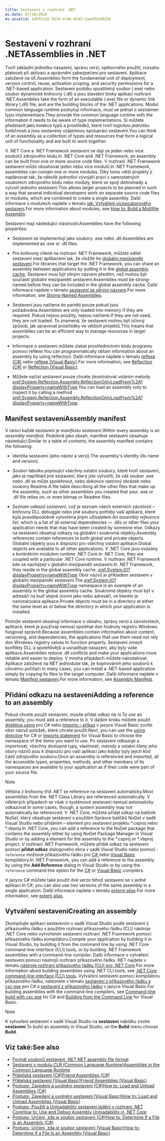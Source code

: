 ```yaml
---
title: Sestavení v rozhraní .NET
ms.date: 07/10/2018
ms.assetid: 149f5ca5-5b34-4746-9542-1ae43b2d0256
---
```

# <a name="assemblies-in-net"></a><span data-ttu-id="487ae-102">Sestavení v rozhraní .NET</span><span class="sxs-lookup"><span data-stu-id="487ae-102">Assemblies in .NET</span></span>

<span data-ttu-id="487ae-103">Tvoří základní jednotku nasazení, správu verzí, opětovného použití, rozsahu platnosti při aktivaci a oprávnění zabezpečení pro sestavení. Aplikace založené na síť.</span><span class="sxs-lookup"><span data-stu-id="487ae-103">Assemblies form the fundamental unit of deployment, version control, reuse, activation scoping, and security permissions for a .NET-based application.</span></span> <span data-ttu-id="487ae-104">Sestavení podobu spustitelný soubor (.exe) nebo soubor dynamické knihovny (.dll) a jsou stavební bloky aplikací rozhraní .NET.</span><span class="sxs-lookup"><span data-stu-id="487ae-104">Assemblies take the form of an executable (.exe) file or dynamic link library (.dll) file, and are the building blocks of the .NET applications.</span></span> <span data-ttu-id="487ae-105">Modul common language runtime poskytují informace, musí se jednat o seznámen typu implementace.</span><span class="sxs-lookup"><span data-stu-id="487ae-105">They provide the common language runtime with the information it needs to be aware of type implementations.</span></span> <span data-ttu-id="487ae-106">Si můžete představit jako kolekce typů a prostředků, které tvoří logickou jednotku funkčnosti a jsou sestaveny vzájemnou spolupráci sestavení.</span><span class="sxs-lookup"><span data-stu-id="487ae-106">You can think of an assembly as a collection of types and resources that form a logical unit of functionality and are built to work together.</span></span>  
  
 <span data-ttu-id="487ae-107">V .NET Core a .NET Framework sestavení se dají ze jeden nebo více souborů zdrojového kódu.</span><span class="sxs-lookup"><span data-stu-id="487ae-107">In .NET Core and .NET Framework, an assembly can be built from one or more source code files.</span></span> <span data-ttu-id="487ae-108">V rozhraní .NET Framework sestavení může obsahovat jeden nebo více modulů.</span><span class="sxs-lookup"><span data-stu-id="487ae-108">In .NET Framework, assemblies can contain one or more modules.</span></span> <span data-ttu-id="487ae-109">Díky tomu větší projekty ji naplánovat tak, že několik jednotliví vývojáři práci v samostatných souborech zdrojového kódu nebo moduly, které se spojí dohromady a vytvoří jednoho sestavení.</span><span class="sxs-lookup"><span data-stu-id="487ae-109">This allows larger projects to be planned in such a way that several individual developers work on separate source code files or modules, which are combined to create a single assembly.</span></span> <span data-ttu-id="487ae-110">Další informace o modulech najdete v tématu [jak: Vytváření vícesouborového sestavení](../../framework/app-domains/how-to-build-a-multifile-assembly.md).</span><span class="sxs-lookup"><span data-stu-id="487ae-110">For more information about modules, see [How to: Build a Multifile Assembly](../../framework/app-domains/how-to-build-a-multifile-assembly.md).</span></span>
  
 <span data-ttu-id="487ae-111">Sestavení mají následující vlastnosti:</span><span class="sxs-lookup"><span data-stu-id="487ae-111">Assemblies have the following properties:</span></span>  
  
-   <span data-ttu-id="487ae-112">Sestavení se implementují jako soubory .exe nebo .dll.</span><span class="sxs-lookup"><span data-stu-id="487ae-112">Assemblies are implemented as .exe or .dll files.</span></span>  
  
-   <span data-ttu-id="487ae-113">Pro knihovny cílené na rozhraní .NET Framework, můžete sdílet sestavení mezi aplikacemi tak, že vložíte ho [globální mezipaměti sestavení](../../framework/app-domains/gac.md).</span><span class="sxs-lookup"><span data-stu-id="487ae-113">For libraries that target the .NET Framework, you can share an assembly between applications by putting it in the [global assembly cache](../../framework/app-domains/gac.md).</span></span> <span data-ttu-id="487ae-114">Sestavení musí být silným názvem předtím, než mohou být součástí globální mezipaměti sestavení.</span><span class="sxs-lookup"><span data-stu-id="487ae-114">Assemblies must be strong-named before they can be included in the global assembly cache.</span></span> <span data-ttu-id="487ae-115">Další informace najdete v tématu [sestavení se silným názvem](../../framework/app-domains/strong-named-assemblies.md).</span><span class="sxs-lookup"><span data-stu-id="487ae-115">For more information, see [Strong-Named Assemblies](../../framework/app-domains/strong-named-assemblies.md).</span></span>  
  
-   <span data-ttu-id="487ae-116">Sestavení jsou načtena do paměti pouze pokud jsou požadována.</span><span class="sxs-lookup"><span data-stu-id="487ae-116">Assemblies are only loaded into memory if they are required.</span></span> <span data-ttu-id="487ae-117">Pokud nejsou použity, nejsou načtené.</span><span class="sxs-lookup"><span data-stu-id="487ae-117">If they are not used, they are not loaded.</span></span> <span data-ttu-id="487ae-118">To znamená, že sestavení mohou být účinný způsob, jak spravovat prostředky ve větších projektů.</span><span class="sxs-lookup"><span data-stu-id="487ae-118">This means that assemblies can be an efficient way to manage resources in larger projects.</span></span>  
  
-   <span data-ttu-id="487ae-119">Informace o sestavení můžete získat prostřednictvím kódu programu pomocí reflexe.</span><span class="sxs-lookup"><span data-stu-id="487ae-119">You can programmatically obtain information about an assembly by using reflection.</span></span> <span data-ttu-id="487ae-120">Další informace najdete v tématu [reflexe (C#)](../../csharp/programming-guide/concepts/reflection.md) nebo [reflexe (Visual Basic)](../../visual-basic/programming-guide/concepts/reflection.md).</span><span class="sxs-lookup"><span data-stu-id="487ae-120">For more information, see [Reflection (C#)](../../csharp/programming-guide/concepts/reflection.md) or [Reflection (Visual Basic)](../../visual-basic/programming-guide/concepts/reflection.md).</span></span>   
  
-   <span data-ttu-id="487ae-121">Můžete načíst sestavení pouze chcete zkontrolovat voláním metody <xref:System.Reflection.Assembly.ReflectionOnlyLoadFrom%2A?displayProperty=nameWithType>.</span><span class="sxs-lookup"><span data-stu-id="487ae-121">You can load an assembly only to inspect it by calling a method <xref:System.Reflection.Assembly.ReflectionOnlyLoadFrom%2A?displayProperty=nameWithType>.</span></span>  
  
## <a name="assembly-manifest"></a><span data-ttu-id="487ae-122">Manifest sestavení</span><span class="sxs-lookup"><span data-stu-id="487ae-122">Assembly manifest</span></span>  
 <span data-ttu-id="487ae-123">V rámci každé sestavení je *manifestu sestavení*.</span><span class="sxs-lookup"><span data-stu-id="487ae-123">Within every assembly is an *assembly manifest*.</span></span> <span data-ttu-id="487ae-124">Podobně jako obsah, manifest sestavení obsahuje následující:</span><span class="sxs-lookup"><span data-stu-id="487ae-124">Similar to a table of contents, the assembly manifest contains the following:</span></span>  
  
-   <span data-ttu-id="487ae-125">Identita sestavení (jeho název a verzi).</span><span class="sxs-lookup"><span data-stu-id="487ae-125">The assembly's identity (its name and version).</span></span>  
  
-   <span data-ttu-id="487ae-126">Soubor tabulku popisující všechny ostatní soubory, které tvoří sestavení, jako je například jiné sestavení, který jste vytvořili, že váš soubor .exe nebo .dll se může spolehnout, nebo dokonce rastrový obrázek nebo soubory Readme.</span><span class="sxs-lookup"><span data-stu-id="487ae-126">A file table describing all the other files that make up the assembly, such as other assemblies you created that your .exe or .dll file relies on, or even bitmap or Readme files.</span></span>  
  
-   <span data-ttu-id="487ae-127">*Seznam odkazů sestavení*, což je seznam všech externích závislostí – knihovny DLL debuggle nebo jiné soubory potřeby vaší aplikace, které byla pravděpodobně vytvořena jiným uživatelem.</span><span class="sxs-lookup"><span data-stu-id="487ae-127">An *assembly reference list*, which is a list of all external dependencies — .dlls or other files your application needs that may have been created by someone else.</span></span> <span data-ttu-id="487ae-128">Odkazy na sestavení obsahují odkazy na globální i soukromá objekty.</span><span class="sxs-lookup"><span data-stu-id="487ae-128">Assembly references contain references to both global and private objects.</span></span> <span data-ttu-id="487ae-129">Globální objekty jsou k dispozici pro všechny ostatní aplikace.</span><span class="sxs-lookup"><span data-stu-id="487ae-129">Global objects are available to all other applications.</span></span> <span data-ttu-id="487ae-130">V .NET Core jsou svázány s konkrétním modulem runtime .NET Core.</span><span class="sxs-lookup"><span data-stu-id="487ae-130">In .NET Core, they are coupled with a particular .NET Core runtime.</span></span> <span data-ttu-id="487ae-131">V rozhraní .NET Framework kde se nacházejí v globální mezipaměti sestavení.</span><span class="sxs-lookup"><span data-stu-id="487ae-131">In .NET Framework, they reside in the global assembly cache.</span></span> <span data-ttu-id="487ae-132"><xref:System.IO?displayProperty=nameWithType> Obor názvů je příkladem sestavení v globální mezipaměti sestavení.</span><span class="sxs-lookup"><span data-stu-id="487ae-132">The <xref:System.IO?displayProperty=nameWithType> namespace is an example of an assembly in the global assembly cache.</span></span> <span data-ttu-id="487ae-133">Soukromé objekty musí být v adresáři na buď stejné úrovni jako nebo adresáři, ve kterém je nainstalována aplikace.</span><span class="sxs-lookup"><span data-stu-id="487ae-133">Private objects must be in a directory at either the same level as or below the directory in which your application is installed.</span></span>  
  
 <span data-ttu-id="487ae-134">Protože sestavení obsahují informace o obsahu, správy verzí a závislostech, aplikace, které je používají nemusí spoléhat don hodnoty registru Windows fungovat správně.</span><span class="sxs-lookup"><span data-stu-id="487ae-134">Because assemblies contain information about content, versioning, and dependencies, the applications that use them need not rely don Windows registry values to function properly.</span></span> <span data-ttu-id="487ae-135">Sestavení omezit konflikty DLL a spolehlivější a usnadňuje nasazení, aby byly vaše aplikace.</span><span class="sxs-lookup"><span data-stu-id="487ae-135">Assemblies reduce .dll conflicts and make your applications more reliable and easier to deploy.</span></span> <span data-ttu-id="487ae-136">V mnoha případech můžete nainstalovat. Aplikace založené na NET jednoduše tak, že kopírováním jeho souborů k cílovému počítači.</span><span class="sxs-lookup"><span data-stu-id="487ae-136">In many cases, you can install a .NET-based application simply by copying its files to the target computer.</span></span> <span data-ttu-id="487ae-137">Další informace najdete v tématu [Manifest sestavení](../../framework/app-domains/assembly-manifest.md).</span><span class="sxs-lookup"><span data-stu-id="487ae-137">For more information, see [Assembly Manifest](../../framework/app-domains/assembly-manifest.md).</span></span>  
  
## <a name="adding-a-reference-to-an-assembly"></a><span data-ttu-id="487ae-138">Přidání odkazu na sestavení</span><span class="sxs-lookup"><span data-stu-id="487ae-138">Adding a reference to an assembly</span></span>  
 <span data-ttu-id="487ae-139">Pokud chcete použít sestavení, musíte přidat odkaz na ni.</span><span class="sxs-lookup"><span data-stu-id="487ae-139">To use an assembly, you must add a reference to it.</span></span> <span data-ttu-id="487ae-140">V dalším kroku můžete použít [direktiva using](../../csharp/language-reference/keywords/using-directive.md) pro C# nebo [Imports – příkaz](../../visual-basic/language-reference/statements/imports-statement-net-namespace-and-type.md) v jazyce Visual Basic zvolte obor názvů položek, které chcete použít.</span><span class="sxs-lookup"><span data-stu-id="487ae-140">Next, you can use the [using directive](../../csharp/language-reference/keywords/using-directive.md) for C# or [Imports statement](../../visual-basic/language-reference/statements/imports-statement-net-namespace-and-type.md) for Visual Basic to choose the namespace of the items you want to use.</span></span> <span data-ttu-id="487ae-141">Po sestavení odkazuje a importovat, všechny dostupné typy, vlastnosti, metody a ostatní členy jeho obory názvů jsou k dispozici pro vaši aplikaci jako kdyby byly jejich kód částí zdrojového souboru.</span><span class="sxs-lookup"><span data-stu-id="487ae-141">Once an assembly is referenced and imported, all the accessible types, properties, methods, and other members of its namespaces are available to your application as if their code were part of your source file.</span></span>  
 
> [!NOTE]
> <span data-ttu-id="487ae-142">Většina z knihovny tříd .NET se reference na sestavení automaticky.</span><span class="sxs-lookup"><span data-stu-id="487ae-142">Most assemblies from the .NET Class Library are referenced automatically.</span></span> <span data-ttu-id="487ae-143">V některých případech se však o systémové sestavení nemusí automaticky odkazovat.</span><span class="sxs-lookup"><span data-stu-id="487ae-143">In some cases, though, a system assembly may not automatically be referenced.</span></span> <span data-ttu-id="487ae-144">V .NET Core, můžete přidat odkaz na balíček NuGet, který obsahuje sestavení s použitím Správce balíčků NuGet v sadě Visual Studio nebo přidáním [ <PackageReference> ](../../core/tools/dependencies.md#the-new-packagereference-element) – element pro sestavení projektu \*.csproj nebo \*.vbproj.</span><span class="sxs-lookup"><span data-stu-id="487ae-144">In .NET Core, you can add a reference to the NuGet package that contains the assembly either by using NuGet Package Manager in Visual Studio or by adding a [<PackageReference>](../../core/tools/dependencies.md#the-new-packagereference-element) element for the assembly to the \*.csproj or \*.vbproj project.</span></span> <span data-ttu-id="487ae-145">V rozhraní .NET Framework, můžete přidat odkaz na sestavení pomocí **přidat odkaz** dialogového okna v sadě Visual Studio nebo pomocí `-reference` možnost příkazového řádku pro [ C# ](../../csharp/language-reference/compiler-options/reference-compiler-option.md) nebo [ Visual Basic](../../visual-basic/reference/command-line-compiler/reference.md) kompilátory.</span><span class="sxs-lookup"><span data-stu-id="487ae-145">In .NET Framework, you can add a reference to the assembly by using the **Add Reference** dialog in Visual Studio or by using the `-reference` command line option for the [C#](../../csharp/language-reference/compiler-options/reference-compiler-option.md) or [Visual Basic](../../visual-basic/reference/command-line-compiler/reference.md) compilers.</span></span>
 
 <span data-ttu-id="487ae-146">V jazyce C# můžete také použít dvě verze téhož sestavení se v jedné aplikaci.</span><span class="sxs-lookup"><span data-stu-id="487ae-146">In C#, you can also use two versions of the same assembly in a single application.</span></span> <span data-ttu-id="487ae-147">Další informace najdete v tématu [externí alias](../../csharp/language-reference/keywords/extern-alias.md).</span><span class="sxs-lookup"><span data-stu-id="487ae-147">For more information, see [extern alias](../../csharp/language-reference/keywords/extern-alias.md).</span></span>  
  
## <a name="creating-an-assembly"></a><span data-ttu-id="487ae-148">Vytváření sestavení</span><span class="sxs-lookup"><span data-stu-id="487ae-148">Creating an assembly</span></span>  
 <span data-ttu-id="487ae-149">Zkompilujte aplikaci sestavením v sadě Visual Studio podle sestavení z příkazového řádku s použitím rozhraní příkazového řádku (CLI) nástroje .NET Core nebo vytvořením sestavení rozhraní .NET Framework pomocí příkazového řádku kompilátoru.</span><span class="sxs-lookup"><span data-stu-id="487ae-149">Compile your application by building it in Visual Studio, by building it from the command line by using .NET Core command-line interface (CLI) tools, or by building .NET Framework assemblies with a command-line compiler.</span></span> <span data-ttu-id="487ae-150">Další informace o vytváření sestavení pomocí nástrojů rozhraní příkazového řádku .NET najdete v tématu [nástroje rozhraní příkazového řádku (CLI) pro .NET Core](../../core/tools/index.md).</span><span class="sxs-lookup"><span data-stu-id="487ae-150">For more information about building assemblies using .NET CLI tools, see [.NET Core command-line interface (CLI) tools](../../core/tools/index.md).</span></span> <span data-ttu-id="487ae-151">Vytváření sestavení pomocí kompilátoru příkazového řádku, naleznete v tématu [sestavení z příkazového řádku s csc.exe](../../csharp/language-reference/compiler-options/command-line-building-with-csc-exe.md) pro C# a [sestavení z příkazového řádku](../../visual-basic/reference/command-line-compiler/building-from-the-command-line.md) v jazyce Visual Basic.</span><span class="sxs-lookup"><span data-stu-id="487ae-151">For building assemblies with the command-line compilers, see [Command-line build with csc.exe](../../csharp/language-reference/compiler-options/command-line-building-with-csc-exe.md) for C# and [Building from the Command Line](../../visual-basic/reference/command-line-compiler/building-from-the-command-line.md) for Visual Basic.</span></span>  
  
> [!NOTE]
>  <span data-ttu-id="487ae-152">K vytvoření sestavení v sadě Visual Studio na **sestavení** nabídku zvolte **sestavení**.</span><span class="sxs-lookup"><span data-stu-id="487ae-152">To build an assembly in Visual Studio, on the **Build** menu choose **Build**.</span></span>  

## <a name="see-also"></a><span data-ttu-id="487ae-153">Viz také:</span><span class="sxs-lookup"><span data-stu-id="487ae-153">See also</span></span>

 - [<span data-ttu-id="487ae-154">Formát souborů sestavení .NET</span><span class="sxs-lookup"><span data-stu-id="487ae-154">.NET assembly file format</span></span>](file-format.md)
 - [<span data-ttu-id="487ae-155">Sestavení v modulu CLR (Common Language Runtime)</span><span class="sxs-lookup"><span data-stu-id="487ae-155">Assemblies in the Common Language Runtime</span></span>](../../framework/app-domains/assemblies-in-the-common-language-runtime.md)  
 - [<span data-ttu-id="487ae-156">Přátelská sestavení (C#)</span><span class="sxs-lookup"><span data-stu-id="487ae-156">Friend Assemblies (C#)</span></span>](../../csharp/programming-guide/concepts/assemblies-gac/friend-assemblies.md)  
 - [<span data-ttu-id="487ae-157">Přátelská sestavení (Visual Basic)</span><span class="sxs-lookup"><span data-stu-id="487ae-157">Friend Assemblies (Visual Basic)</span></span>](../../visual-basic/programming-guide/concepts/assemblies-gac/friend-assemblies.md)  
 - [<span data-ttu-id="487ae-158">Postupy: Zavedení a uvolnění sestavení (C#)</span><span class="sxs-lookup"><span data-stu-id="487ae-158">How to: Load and Unload Assemblies (C#)</span></span>](../../csharp/programming-guide/concepts/assemblies-gac/how-to-load-and-unload-assemblies.md)  
 - [<span data-ttu-id="487ae-159">Postupy: Zavedení a uvolnění sestavení (Visual Basic)</span><span class="sxs-lookup"><span data-stu-id="487ae-159">How to: Load and Unload Assemblies (Visual Basic)</span></span>](../../visual-basic/programming-guide/concepts/assemblies-gac/how-to-load-and-unload-assemblies.md)  
 - [<span data-ttu-id="487ae-160">Postupy: Použití a Unloadability sestavení ladění v rozhraní .NET Core</span><span class="sxs-lookup"><span data-stu-id="487ae-160">How to: Use and Debug Assembly Unloadability in .NET Core</span></span>](unloadability-howto.md)
 - [<span data-ttu-id="487ae-161">Postupy: Určení, zda je soubor sestavení (C#)</span><span class="sxs-lookup"><span data-stu-id="487ae-161">How to: Determine If a File Is an Assembly (C#)</span></span>](../../csharp/programming-guide/concepts/assemblies-gac/how-to-determine-if-a-file-is-an-assembly.md)  
 - [<span data-ttu-id="487ae-162">Postupy: Určení, zda je soubor sestavení (Visual Basic)</span><span class="sxs-lookup"><span data-stu-id="487ae-162">How to: Determine If a File Is an Assembly (Visual Basic)</span></span>](../../visual-basic/programming-guide/concepts/assemblies-gac/how-to-determine-if-a-file-is-an-assembly.md)  
